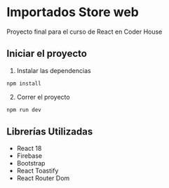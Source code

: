 # Importados Store web

Proyecto final para el curso de React en Coder House

## Iniciar el proyecto

1. Instalar las dependencias

```bash
npm install
```

2. Correr el proyecto

```bash
npm run dev
```

## Librerías Utilizadas


* React 18
* Firebase
* Bootstrap
* React Toastify
* React Router Dom
